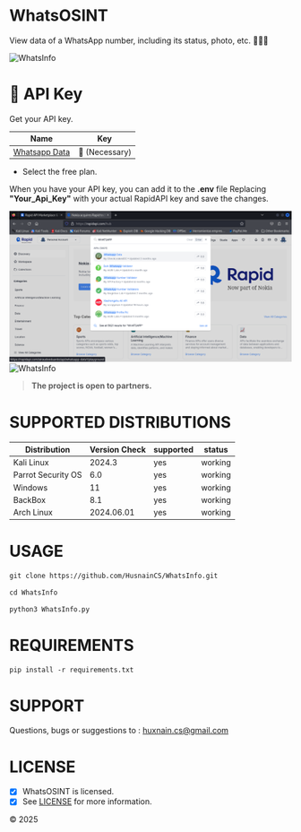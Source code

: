 # WhatsOSINT
View data of a WhatsApp number, including its status, photo, etc. 🕵🏽‍♂️


<img src="https://github.com/HusnainCS/WhatInfo/blob/main/img/Demo.png" title="WhatsInfo">

# 🔑 API Key
Get your API key.

Name | Key |
| ------------------- |-------------- |
| [Whatsapp Data](https://rapidapi.com/airaudoeduardo/api/whatsapp-data1) |  🔑 (Necessary) |

- Select the free plan.

When you have your API key, you can add it to the **.env** file Replacing **"Your_Api_Key"** with your actual RapidAPI key and save the changes.

<img src="https://github.com/HusnainCS/WhatsInfo/blob/main/img/WhatsappData.png" title="WhatsOSINT">
<img src="https://github.com/HusnainCS/WhatsInfoblob/main/img/WhatsappData_%20API.png" title="WhatsInfo">

> **The project is open to partners.**

# SUPPORTED DISTRIBUTIONS
|Distribution | Version Check | supported | status |
----------|-------|------|-------|
|Kali Linux| 2024.3| yes| working   |
|Parrot Security OS| 6.0| yes | working   |
|Windows| 11 | yes | working   |
|BackBox| 8.1 | yes | working   |
|Arch Linux| 2024.06.01 | yes | working   |

# USAGE
```
git clone https://github.com/HusnainCS/WhatsInfo.git
```
```
cd WhatsInfo
```
```
python3 WhatsInfo.py
```
# REQUIREMENTS
```
pip install -r requirements.txt
```
# SUPPORT
Questions, bugs or suggestions to : huxnain.cs@gmail.com

# LICENSE
- [x] WhatsOSINT is licensed. 
- [x] See [LICENSE](https://github.com/HusnainCS/WhatsInfo?tab=MIT-1-ov-file#readme) for more information.

© 2025
